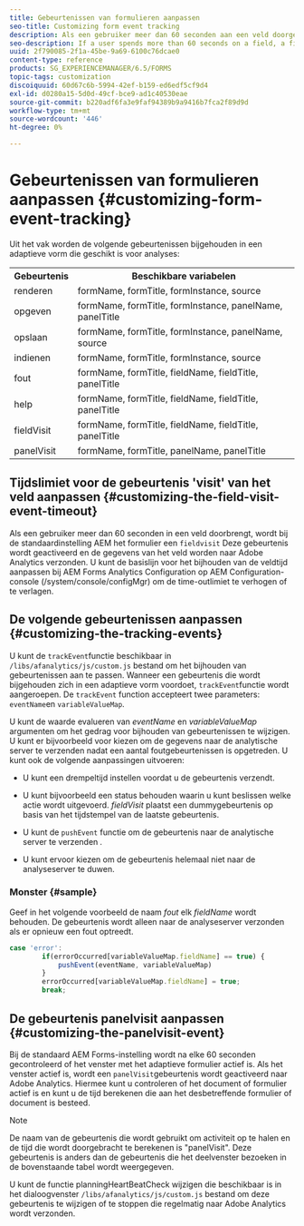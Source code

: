 ```yaml
---
title: Gebeurtenissen van formulieren aanpassen
seo-title: Customizing form event tracking
description: Als een gebruiker meer dan 60 seconden aan een veld doorgeeft, wordt een veldbezoek-gebeurtenis geactiveerd en worden de gegevens van het veld naar Adobe SiteCatalyst verzonden.
seo-description: If a user spends more than 60 seconds on a field, a fieldvisit event is triggered and the details of the field are sent to Adobe SiteCatalyst.
uuid: 2f790085-2f1a-45be-9a69-6100c76dcae0
content-type: reference
products: SG_EXPERIENCEMANAGER/6.5/FORMS
topic-tags: customization
discoiquuid: 60d67c6b-5994-42ef-b159-ed6edf5cf9d4
exl-id: d0280a15-5d0d-49cf-bce9-ad1c40530eae
source-git-commit: b220adf6fa3e9faf94389b9a9416b7fca2f89d9d
workflow-type: tm+mt
source-wordcount: '446'
ht-degree: 0%

---
```


# Gebeurtenissen van formulieren aanpassen {#customizing-form-event-tracking}

Uit het vak worden de volgende gebeurtenissen bijgehouden in een adaptieve vorm die geschikt is voor analyses:

<table>
 <tbody>
  <tr>
   <th>Gebeurtenis</th>
   <th>Beschikbare variabelen</th>
  </tr>
  <tr>
   <td>renderen</td>
   <td>formName, formTitle, formInstance, source</td>
  </tr>
  <tr>
   <td>opgeven</td>
   <td>formName, formTitle, formInstance, panelName, panelTitle</td>
  </tr>
  <tr>
   <td>opslaan</td>
   <td>formName, formTitle, formInstance, panelName, source</td>
  </tr>
  <tr>
   <td>indienen</td>
   <td>formName, formTitle, formInstance, source</td>
  </tr>
  <tr>
   <td>fout</td>
   <td>formName, formTitle, fieldName, fieldTitle, panelTitle</td>
  </tr>
  <tr>
   <td>help</td>
   <td>formName, formTitle, fieldName, fieldTitle, panelTitle</td>
  </tr>
  <tr>
   <td>fieldVisit</td>
   <td>formName, formTitle, fieldName, fieldTitle, panelTitle<br /> </td>
  </tr>
  <tr>
   <td>panelVisit</td>
   <td>formName, formTitle, panelName, panelTitle</td>
  </tr>
 </tbody>
</table>

## Tijdslimiet voor de gebeurtenis &#39;visit&#39; van het veld aanpassen {#customizing-the-field-visit-event-timeout}

Als een gebruiker meer dan 60 seconden in een veld doorbrengt, wordt bij de standaardinstelling AEM het formulier een `fieldvisit` Deze gebeurtenis wordt geactiveerd en de gegevens van het veld worden naar Adobe Analytics verzonden. U kunt de basislijn voor het bijhouden van de veldtijd aanpassen bij AEM Forms Analytics Configuration op AEM Configuration-console (/system/console/configMgr) om de time-outlimiet te verhogen of te verlagen.

## De volgende gebeurtenissen aanpassen {#customizing-the-tracking-events}

U kunt de `trackEvent`functie beschikbaar in `/libs/afanalytics/js/custom.js` bestand om het bijhouden van gebeurtenissen aan te passen. Wanneer een gebeurtenis die wordt bijgehouden zich in een adaptieve vorm voordoet, `trackEvent`functie wordt aangeroepen. De `trackEvent` function accepteert twee parameters: `eventName`en `variableValueMap`.

U kunt de waarde evalueren van *eventName* en *variableValueMap* argumenten om het gedrag voor bijhouden van gebeurtenissen te wijzigen. U kunt er bijvoorbeeld voor kiezen om de gegevens naar de analytische server te verzenden nadat een aantal foutgebeurtenissen is opgetreden. U kunt ook de volgende aanpassingen uitvoeren:

* U kunt een drempeltijd instellen voordat u de gebeurtenis verzendt.
* U kunt bijvoorbeeld een status behouden waarin u kunt beslissen welke actie wordt uitgevoerd. *fieldVisit* plaatst een dummygebeurtenis op basis van het tijdstempel van de laatste gebeurtenis.
* U kunt de `pushEvent` functie om de gebeurtenis naar de analytische server te verzenden *.*

* U kunt ervoor kiezen om de gebeurtenis helemaal niet naar de analyseserver te duwen.

### Monster {#sample}

Geef in het volgende voorbeeld de naam *fout* elk *fieldName* wordt behouden. De gebeurtenis wordt alleen naar de analyseserver verzonden als er opnieuw een fout optreedt.

```javascript
case 'error':
        if(errorOccurred[variableValueMap.fieldName] == true) {
            pushEvent(eventName, variableValueMap)
        }
        errorOccurred[variableValueMap.fieldName] = true;
        break;
```

## De gebeurtenis panelvisit aanpassen {#customizing-the-panelvisit-event}

Bij de standaard AEM Forms-instelling wordt na elke 60 seconden gecontroleerd of het venster met het adaptieve formulier actief is. Als het venster actief is, wordt een `panelVisit`gebeurtenis wordt geactiveerd naar Adobe Analytics. Hiermee kunt u controleren of het document of formulier actief is en kunt u de tijd berekenen die aan het desbetreffende formulier of document is besteed.

>[!NOTE]
>
>De naam van de gebeurtenis die wordt gebruikt om activiteit op te halen en de tijd die wordt doorgebracht te berekenen is &quot;panelVisit&quot;. Deze gebeurtenis is anders dan de gebeurtenis die het deelvenster bezoeken in de bovenstaande tabel wordt weergegeven.

U kunt de functie planningHeartBeatCheck wijzigen die beschikbaar is in het dialoogvenster `/libs/afanalytics/js/custom.js` bestand om deze gebeurtenis te wijzigen of te stoppen die regelmatig naar Adobe Analytics wordt verzonden.
